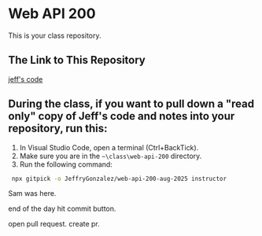 # Web API 200

This is your class repository.

## The Link to This Repository

[jeff's code](https://github.com/JeffryGonzalez/web-api-200-aug-2025)


## During the class, if you want to pull down a "read only" copy of Jeff's code and notes into your repository, run this:

1. In Visual Studio Code, open a terminal (Ctrl+BackTick). 
2. Make sure you are in the `~\class\web-api-200` directory.
3. Run the following command:

```bash
 npx gitpick -o JeffryGonzalez/web-api-200-aug-2025 instructor
```
Sam was here.

end of the day hit commit button.

open pull request. create pr.